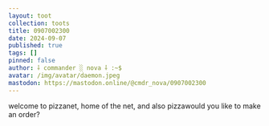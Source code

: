 ```yaml
---
layout: toot
collection: toots
title: 0907002300
date: 2024-09-07
published: true
tags: []
pinned: false
author: ⸸ commander ░ nova ⸸ :~$
avatar: /img/avatar/daemon.jpeg
mastodon: https://mastodon.online/@cmdr_nova/0907002300
---
```


welcome to pizzanet, home of the net, and also pizzawould you like to make an order?
